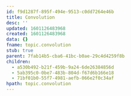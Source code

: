 ```yaml
---
id: f9d1287f-895f-494e-9513-c0dd7264e46b
title: Convolution
desc: ''
updated: 1601126483968
created: 1601126483968
data: {}
fname: topic.convolution
stub: true
parent: 7fab14b5-cba6-41bc-b0ae-29c4d4259f8b
children:
  - a530b492-b21f-459b-9a24-6de26384856d
  - 5ab395c0-0be7-483b-804d-f67d6b166e18
  - 71bf01b0-55f7-4981-aefb-066e2f0c34af
hpath: topic.convolution
---
```


